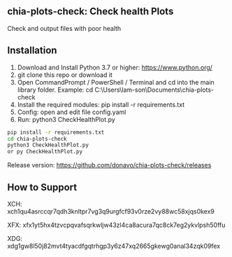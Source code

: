 ## chia-plots-check: Check health Plots

Check and output files with poor health

## Installation

1. Download and Install Python 3.7 or higher: https://www.python.org/
2. git clone this repo or download it
3. Open CommandPrompt / PowerShell / Terminal and cd into the main library folder.
Example: cd C:\Users\lam-son\Documents\chia-plots-check
4. Install the required modules: pip install -r requirements.txt
5. Config: open and edit file config.yaml
6. Run: python3 CheckHealthPlot.py

```sh
pip install -r requirements.txt
cd chia-plots-check
python3 CheckHealthPlot.py
or py CheckHealthPlot.py
```

Release version: https://github.com/donavo/chia-plots-check/releases


## How to Support
XCH: xch1qu4asrccqr7qdh3knltpr7vg3q9urgfcf93v0rze2vy88wc58xjqs0kex9

XFX: xfx1yt5hx4tzvcpqvafsqrkwljw43zl4ca8acura7qc8ck7eg2ykvlpsh50ffu

XDG: xdg1gw8l50j82mvt4tyacdfgqtrhgp3y6z47xq2665gkewg0anal34zqk09fex
